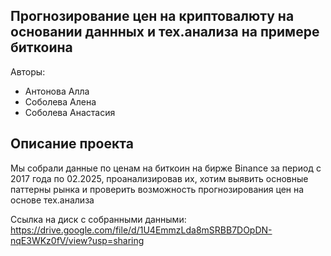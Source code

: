 ## Прогнозирование цен на криптовалюту на основании даннных и тех.анализа на примере биткоина
Авторы:
- Антонова Алла
- Соболева Алена
- Соболева Анастасия

## Описание проекта
Мы собрали данные по ценам на биткоин на бирже Binance за период с 2017 года по 02.2025, проанализировав их, хотим выявить основные паттерны рынка и проверить возможность прогнозирования цен на основе тех.анализа

Ссылка на диск с собранными данными: https://drive.google.com/file/d/1U4EmmzLda8mSRBB7DOpDN-nqE3WKz0fV/view?usp=sharing 
